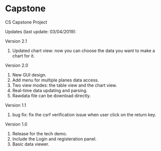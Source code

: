 # Capstone
CS Capstone Project

Updates (last update: 03/04/2019):

Version 2.1
1. Updated chart view: now you can choose the data you want to make a chart for it.

Version 2.0
1. New GUI design.
2. Add menu for multiple planes data access.
3. Two view modes: the table view and the chart view.
4. Real-time data updating and parsing.
5. Rawdata file can be download directly.

Version 1.1
1. bug fix: fix the csrf verification issue when user click on the return key.

Version 1.0 
1. Release for the tech demo.
2. Include the Login and registeration panel.
3. Basic data viewer.